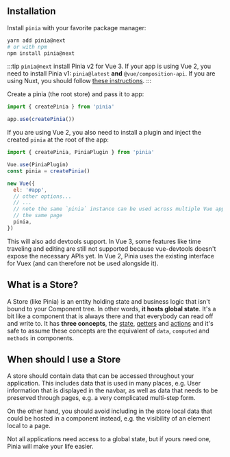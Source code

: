 ## Installation

Install `pinia` with your favorite package manager:

```bash
yarn add pinia@next
# or with npm
npm install pinia@next
```

:::tip
`pinia@next` install Pinia v2 for Vue 3. If your app is using Vue 2, you need to install Pinia v1: `pinia@latest` **and** `@vue/composition-api`. If you are using Nuxt, you should follow [these instructions](/ssr/nuxt).
:::

Create a pinia (the root store) and pass it to app:

```js
import { createPinia } from 'pinia'

app.use(createPinia())
```

If you are using Vue 2, you also need to install a plugin and inject the created `pinia` at the root of the app:

```js
import { createPinia, PiniaPlugin } from 'pinia'

Vue.use(PiniaPlugin)
const pinia = createPinia()

new Vue({
  el: '#app',
  // other options...
  // ...
  // note the same `pinia` instance can be used across multiple Vue apps on
  // the same page
  pinia,
})
```

This will also add devtools support. In Vue 3, some features like time traveling and editing are still not supported because vue-devtools doesn't expose the necessary APIs yet. In Vue 2, Pinia uses the existing interface for Vuex (and can therefore not be used alongside it).

## What is a Store?

A Store (like Pinia) is an entity holding state and business logic that isn't bound to your Component tree. In other words, **it hosts global state**. It's a bit like a component that is always there and that everybody can read off and write to. It has **three concepts**, the [state](./core-concepts/state.md), [getters](./core-concepts/getters.md) and [actions](./core-concepts/actions.md) and it's safe to assume these concepts are the equivalent of `data`, `computed` and `methods` in components.

## When should I use a Store

A store should contain data that can be accessed throughout your application. This includes data that is used in many places, e.g. User information that is displayed in the navbar, as well as data that needs to be preserved through pages, e.g. a very complicated multi-step form.

On the other hand, you should avoid including in the store local data that could be hosted in a component instead, e.g. the visibility of an element local to a page.

Not all applications need access to a global state, but if yours need one, Pinia will make your life easier.
